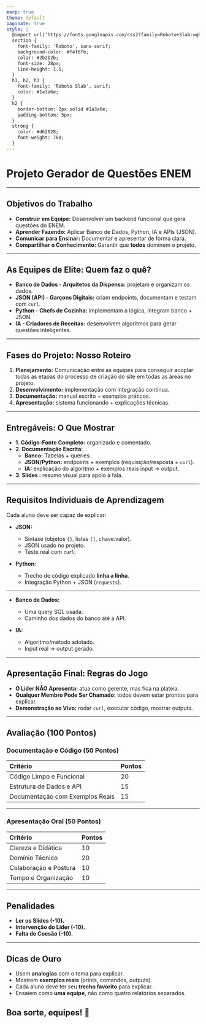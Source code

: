 ```yaml
---
marp: true
theme: default
paginate: true
style: |
  @import url('https://fonts.googleapis.com/css2?family=Roboto+Slab:wght@400;700&family=Roboto:ital,wght@0,400;0,700;1,400&display=swap');
  section {
    font-family: 'Roboto', sans-serif;
    background-color: #f4f6fb;
    color: #2b2b2b;
    font-size: 28px;
    line-height: 1.5;
  }
  h1, h2, h3 {
    font-family: 'Roboto Slab', serif;
    color: #1a3a6e;
  }
  h2 {
    border-bottom: 2px solid #1a3a6e;
    padding-bottom: 5px;
  }
  strong {
    color: #d62828;
    font-weight: 700;
  }
---
```


# **Projeto Gerador de Questões ENEM**
---

## **Objetivos do Trabalho**

* **Construir em Equipe:** Desenvolver um backend funcional que gera questões do ENEM.
* **Aprender Fazendo:** Aplicar Banco de Dados, Python, IA e APIs (JSON).
* **Comunicar para Ensinar:** Documentar e apresentar de forma clara.
* **Compartilhar o Conhecimento:** Garantir que **todos** dominem o projeto.

---

## **As Equipes de Elite: Quem faz o quê?**

* **Banco de Dados - Arquitetos da Dispensa:** projetam e organizam os dados.
* **JSON (API) - Garçons Digitais:** criam endpoints, documentam e testam com `curl`.
* **Python - Chefs de Cozinha:** implementam a lógica, integram banco + JSON.
* **IA - Criadores de Receitas:** desenvolvem algoritmos para gerar questões inteligentes.

---

## **Fases do Projeto: Nosso Roteiro**

1. **Planejamento:** Comunicação entre as equipes para conseguir acoplar todas as etapas do processo de criação do site em todas as áreas no projeto.  
2. **Desenvolvimento:** implementação com integração contínua.  
3. **Documentação:** manual escrito + exemplos práticos.  
4. **Apresentação:** sistema funcionando + explicações técnicas.

---

## **Entregáveis: O Que Mostrar**

* **1. Código-Fonte Completo:** organizado e comentado.  
* **2. Documentação Escrita:**
  * **Banco:** Tabelas + queries .  
  * **JSON/Python:** endpoints + exemplos (requisição/resposta + `curl`).  
  * **IA:** explicação do algoritmo + exemplos reais input → output.  
* **3. Slides :** resumo visual para apoio à fala.

---

## **Requisitos Individuais de Aprendizagem**

Cada aluno deve ser capaz de explicar:

* **JSON:**  
  * Sintaxe (objetos `{}`, listas `[]`, chave:valor).  
  * JSON usado no projeto.  
  * Teste real com `curl`.  

* **Python:**  
  * Trecho de código explicado **linha a linha**.  
  * Integração Python + JSON (`requests`).  
---
* **Banco de Dados:**  
  * Uma query SQL usada.  
  * Caminho dos dados do banco até a API.  

* **IA:**  
  * Algoritmo/método adotado.  
  * Input real → output gerado.

---

## **Apresentação Final: Regras do Jogo**

* **O Líder NÃO Apresenta:** atua como gerente, mas fica na plateia.  
* **Qualquer Membro Pode Ser Chamado:** todos devem estar prontos para explicar.  
* **Demonstração ao Vivo:** rodar `curl`, executar código, mostrar outputs.

---

## **Avaliação (100 Pontos)**

### **Documentação e Código (50 Pontos)**

| Critério                        | Pontos |
| :------------------------------ | :----- |
| Código Limpo e Funcional        | 20     |
| Estrutura de Dados e API        | 15     |
| Documentação com Exemplos Reais | 15     |

---

### **Apresentação Oral (50 Pontos)**

| Critério              | Pontos |
| :-------------------- | :----- |
| Clareza e Didática    | 10     |
| Domínio Técnico       | 20     |
| Colaboração e Postura | 10     |
| Tempo e Organização   | 10      |
---

## **Penalidades**

* **Ler os Slides (-10).**  
* **Intervenção do Líder (-10).**  
* **Falta de Coesão (-10).**

---

## **Dicas de Ouro**

* Usem **analogias** com o tema para explicar.  
* Mostrem **exemplos reais** (prints, comandos, outputs).  
* Cada aluno deve ter seu **trecho favorito** para explicar.  
* Ensaiem como **uma equipe**, não como quatro relatórios separados.  

Boa sorte, equipes! 🚀
---
